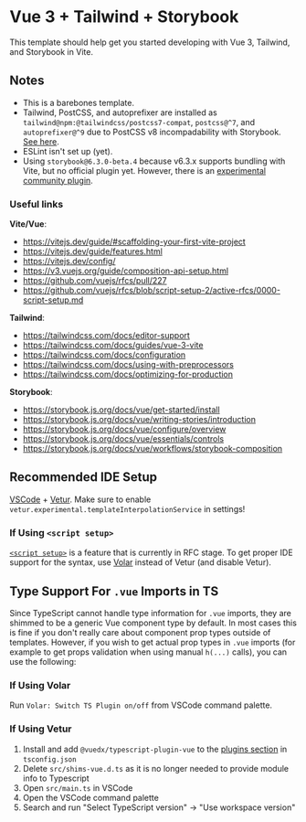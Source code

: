 # Vue 3 + Tailwind + Storybook

This template should help get you started developing with Vue 3, Tailwind, and Storybook in Vite.

## Notes

- This is a barebones template.
- Tailwind, PostCSS, and autoprefixer are installed as `tailwind@npm:@tailwindcss/postcss7-compat`, `postcss@^7`, and `autoprefixer@^9` due to PostCSS v8 incompadability with Storybook. [See here](https://tailwindcss.com/docs/installation#post-css-7-compatibility-build).
- ESLint isn't set up (yet).
- Using `storybook@6.3.0-beta.4` because v6.3.x supports bundling with Vite, but no official plugin yet. However, there is an [experimental community plugin](https://github.com/eirslett/storybook-builder-vite).

### Useful links

**Vite/Vue**:
- https://vitejs.dev/guide/#scaffolding-your-first-vite-project
- https://vitejs.dev/guide/features.html
- https://vitejs.dev/config/
- https://v3.vuejs.org/guide/composition-api-setup.html
- https://github.com/vuejs/rfcs/pull/227
- https://github.com/vuejs/rfcs/blob/script-setup-2/active-rfcs/0000-script-setup.md

**Tailwind**:
- https://tailwindcss.com/docs/editor-support
- https://tailwindcss.com/docs/guides/vue-3-vite
- https://tailwindcss.com/docs/configuration
- https://tailwindcss.com/docs/using-with-preprocessors
- https://tailwindcss.com/docs/optimizing-for-production

**Storybook**:
- https://storybook.js.org/docs/vue/get-started/install
- https://storybook.js.org/docs/vue/writing-stories/introduction
- https://storybook.js.org/docs/vue/configure/overview
- https://storybook.js.org/docs/vue/essentials/controls
- https://storybook.js.org/docs/vue/workflows/storybook-composition

## Recommended IDE Setup

[VSCode](https://code.visualstudio.com/) + [Vetur](https://marketplace.visualstudio.com/items?itemName=octref.vetur). Make sure to enable `vetur.experimental.templateInterpolationService` in settings!

### If Using `<script setup>`

[`<script setup>`](https://github.com/vuejs/rfcs/pull/227) is a feature that is currently in RFC stage. To get proper IDE support for the syntax, use [Volar](https://marketplace.visualstudio.com/items?itemName=johnsoncodehk.volar) instead of Vetur (and disable Vetur).

## Type Support For `.vue` Imports in TS

Since TypeScript cannot handle type information for `.vue` imports, they are shimmed to be a generic Vue component type by default. In most cases this is fine if you don't really care about component prop types outside of templates. However, if you wish to get actual prop types in `.vue` imports (for example to get props validation when using manual `h(...)` calls), you can use the following:

### If Using Volar

Run `Volar: Switch TS Plugin on/off` from VSCode command palette.

### If Using Vetur

1. Install and add `@vuedx/typescript-plugin-vue` to the [plugins section](https://www.typescriptlang.org/tsconfig#plugins) in `tsconfig.json`
2. Delete `src/shims-vue.d.ts` as it is no longer needed to provide module info to Typescript
3. Open `src/main.ts` in VSCode
4. Open the VSCode command palette
5. Search and run "Select TypeScript version" -> "Use workspace version"
